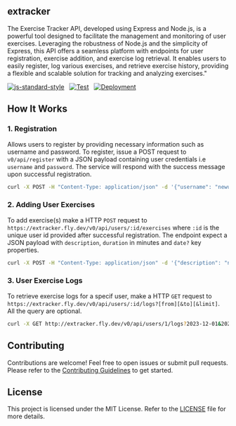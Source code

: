 ## extracker

The Exercise Tracker API, developed using Express and Node.js, is a powerful tool designed to facilitate the management and monitoring of user exercises. Leveraging the robustness of Node.js and the simplicity of Express, this API offers a seamless platform with endpoints for user registration, exercise addition, and exercise log retrieval. It enables users to easily register, log various exercises, and retrieve exercise history, providing a flexible and scalable solution for tracking and analyzing exercises."

[![js-standard-style](https://img.shields.io/badge/style-standard-brightgreen.svg?style=flat)](https://standardjs.com/) &nbsp;
[![Test](https://github.com/zhid0399123/extracker/actions/workflows/CI.yml/badge.svg)](https://github.com/zhid0399123/extracker/actions/workflows/CI.yml) &nbsp;
[![Deployment](https://github.com/zhid0399123/extracker/actions/workflows/fly.yml/badge.svg)](https://github.com/zhid0399123/extracker/actions/workflows/fly.yml) &nbsp;

## How It Works

### 1. Registration

Allows users to register by providing necessary information such as username and password. To register, issue a POST request to `v0/api/register` with a JSON payload containing user credentials i.e `username` and `password`. The service will respond with the success message upon successful registration.

```bash
curl -X POST -H "Content-Type: application/json" -d '{"username": "newuser123", "password": "strongpassword"}' http://extracker.fly.dev/v0/api/register
```

### 2. Adding User Exercises

To add exercise(s) make a HTTP `POST` request to `https://extracker.fly.dev/v0/api/users/:id/exercises` where `:id` is the unique user id provided after successful registration. The endpoint expect a JSON payload with `description`, `duration` in minutes and `date?` key properties.

```bash
curl -X POST -H "Content-Type: application/json" -d '{"description": "new exercise", "duration": "30"}' http://extracker.fly.dev/v0/api/users/1/exercises
```

### 3. User Exercise Logs

To retrieve exercise logs for a specif user, make a HTTP `GET` request to `https://extracker.fly.dev/v0/api/users/:id/logs?[from][&to][&limit]`. All the query are optional.

```bash
curl -X GET http://extracker.fly.dev/v0/api/users/1/logs?2023-12-01&2023-12-11&4
```

## Contributing

Contributions are welcome! Feel free to open issues or submit pull requests. Please refer to the [Contributing Guidelines](CONTRIBUTING.md) to get started.

## License

This project is licensed under the MIT License. Refer to the [LICENSE](LICENSE) file for more details.
